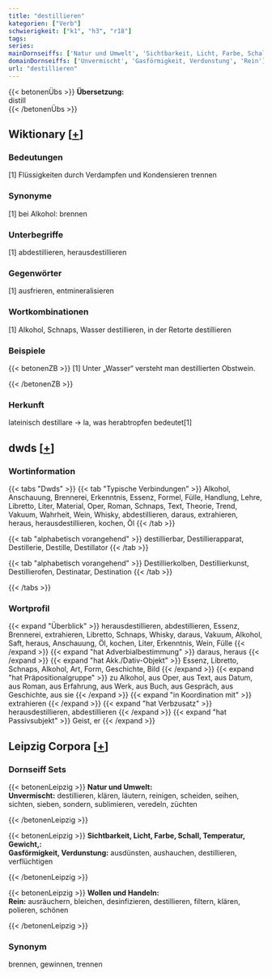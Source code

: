```yaml
---
title: "destillieren"
kategorien: ["Verb"]
schwierigkeit: ["k1", "h3", "r18"]
tags:
series:
mainDornseiffs: ['Natur und Umwelt', 'Sichtbarkeit, Licht, Farbe, Schall, Temperatur, Gewicht,', 'Wollen und Handeln']
domainDornseiffs: ['Unvermischt', 'Gasförmigkeit, Verdunstung', 'Rein']
url: "destillieren"
---
```


{{< betonenÜbs >}}
**Übersetzung:**  
distill  
{{< /betonenÜbs >}}

## Wiktionary [[+](https://de.wiktionary.org/wiki/destillieren)]

### Bedeutungen
[1] Flüssigkeiten durch Verdampfen und Kondensieren trennen  

### Synonyme
[1] bei Alkohol: brennen  

### Unterbegriffe
[1] abdestillieren, herausdestillieren  

### Gegenwörter
[1] ausfrieren, entmineralisieren  

### Wortkombinationen
[1] Alkohol, Schnaps, Wasser destillieren, in der Retorte destillieren  

### Beispiele
{{< betonenZB >}}
[1] Unter „Wasser“ versteht man destillierten Obstwein.  

{{< /betonenZB >}}
### Herkunft
lateinisch destillare → la, was herabtropfen bedeutet[1]  



## dwds [[+](https://www.dwds.de/wb/destillieren)]

### Wortinformation
{{< tabs "Dwds" >}}
{{< tab "Typische Verbindungen" >}}
Alkohol, Anschauung, Brennerei, Erkenntnis, Essenz, Formel, Fülle, Handlung, Lehre, Libretto, Liter, Material, Oper, Roman, Schnaps, Text, Theorie, Trend, Vakuum, Wahrheit, Wein, Whisky, abdestillieren, daraus, extrahieren, heraus, herausdestillieren, kochen, Öl
{{< /tab >}}

{{< tab "alphabetisch vorangehend" >}}
destillierbar, Destillierapparat, Destillerie, Destille, Destillator
{{< /tab >}}

{{< tab "alphabetisch vorangehend" >}}
Destillierkolben, Destillierkunst, Destillierofen, Destinatar, Destination
{{< /tab >}}

{{< /tabs >}}

### Wortprofil
{{< expand "Überblick" >}} herausdestillieren, abdestillieren, Essenz, Brennerei, extrahieren, Libretto, Schnaps, Whisky, daraus, Vakuum, Alkohol, Saft, heraus, Anschauung, Öl, kochen, Liter, Erkenntnis, Wein, Fülle {{< /expand >}}
{{< expand "hat Adverbialbestimmung" >}} daraus, heraus {{< /expand >}}
{{< expand "hat Akk./Dativ-Objekt" >}} Essenz, Libretto, Schnaps, Alkohol, Art, Form, Geschichte, Bild {{< /expand >}}
{{< expand "hat Präpositionalgruppe" >}} zu Alkohol, aus Oper, aus Text, aus Datum, aus Roman, aus Erfahrung, aus Werk, aus Buch, aus Gespräch, aus Geschichte, aus sie {{< /expand >}}
{{< expand "in Koordination mit" >}} extrahieren {{< /expand >}}
{{< expand "hat Verbzusatz" >}} herausdestillieren, abdestillieren {{< /expand >}}
{{< expand "hat Passivsubjekt" >}} Geist, er {{< /expand >}}

## Leipzig Corpora [[+](https://corpora.uni-leipzig.de/en/res?word=destillieren&corpusId=deu_newscrawl-public_2018)]

### Dornseiff Sets
{{< betonenLeipzig >}}
**Natur und Umwelt:**  
**Unvermischt:** destillieren, klären, läutern, reinigen, scheiden, seihen, sichten, sieben, sondern, sublimieren, veredeln, züchten  

{{< /betonenLeipzig >}}


{{< betonenLeipzig >}}
**Sichtbarkeit, Licht, Farbe, Schall, Temperatur, Gewicht,:**  
**Gasförmigkeit, Verdunstung:** ausdünsten, aushauchen, destillieren, verflüchtigen  

{{< /betonenLeipzig >}}


{{< betonenLeipzig >}}
**Wollen und Handeln:**  
**Rein:** ausräuchern, bleichen, desinfizieren, destillieren, filtern, klären, polieren, schönen  

{{< /betonenLeipzig >}}

### Synonym
brennen, gewinnen, trennen

